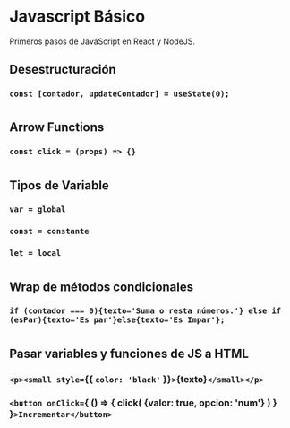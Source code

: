 # Javascript Básico

Primeros pasos de JavaScript en React y NodeJS.
##
##


## Desestructuración

### `const [contador, updateContador] = useState(0);`
#

## Arrow Functions

### `const click = (props) => {}`
#

## Tipos de Variable

### `var = global`
### `const = constante`
### `let = local`
#

## Wrap de métodos condicionales

### `if (contador === 0){texto='Suma o resta números.'} else if (esPar){texto='Es par'}else{texto='Es Impar'};`
#
## Pasar variables y funciones de JS a HTML

###  `<p><small style=`{{ `color: 'black'` }}`>`{texto}`</small></p>`
###  `<button onClick=`{ () => { click( {valor: true, opcion: 'num'} ) } }`>Incrementar</button>`
#